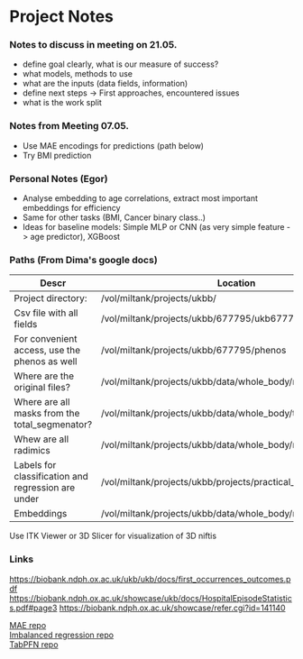 # Project Notes

### Notes to discuss in meeting on 21.05.
- define goal clearly, what is our measure of success?
- what models, methods to use
- what are the inputs (data fields, information)
- define next steps -> First approaches, encountered issues 
- what is the work split


### Notes from Meeting 07.05.
- Use MAE encodings for predictions (path below)
- Try BMI prediction

### Personal Notes (Egor)
- Analyse embedding to age correlations, extract most important embeddings for efficiency
- Same for other tasks (BMI, Cancer binary class..)
- Ideas for baseline models: Simple MLP or CNN (as very simple feature -> age predictor), XGBoost

### Paths (From Dima's google docs)
| Descr | Location |
| --- | --- |
|Project directory: | /vol/miltank/projects/ukbb/ |
| Csv file with all fields | /vol/miltank/projects/ukbb/677795/ukb677795.csv |
| For convenient access, use the phenos as well | /vol/miltank/projects/ukbb/677795/phenos |
| Where are the original files? | /vol/miltank/projects/ukbb/data/whole_body/nifti |
| Where are all masks from the total_segmenator? | /vol/miltank/projects/ukbb/data/whole_body/total_segmentator/ |
| Whew are all radimics | /vol/miltank/projects/ukbb/data/whole_body/radiomics \
| Labels for classification and regression are under | /vol/miltank/projects/ukbb/projects/practical_ss25_icl/ |
| Embeddings | /vol/miltank/projects/ukbb/data/whole_body/mae_embeddings/ |

Use ITK Viewer or 3D Slicer for visualization of 3D niftis

### Links
https://biobank.ndph.ox.ac.uk/ukb/ukb/docs/first_occurrences_outcomes.pdf
https://biobank.ndph.ox.ac.uk/showcase/ukb/docs/HospitalEpisodeStatistics.pdf#page3
https://biobank.ndph.ox.ac.uk/showcase/refer.cgi?id=141140

[MAE repo](https://github.com/yayapa/WholeBodyRL) \
[Imbalanced regression repo](https://github.com/ismailnejjar/IM-Context) \
[TabPFN repo](https://github.com/PriorLabs/TabPFN)


